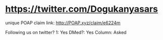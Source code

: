 # https://twitter.com/Dogukanyasars

unique POAP claim link: 
http://POAP.xyz/claim/e6224m

Following us on twitter? 1: Yes
DMed?: Yes
Column: Asked